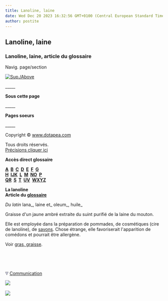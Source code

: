 ```yaml
---
title: Lanoline, laine
date: Wed Dec 20 2023 16:32:56 GMT+0100 (Central European Standard Time)
author: postite
---
```


## Lanoline, laine
### Lanoline, laine, article du glossaire
 Navig. page/section

[![Sup./Above](_derived/up_cmp_themenoir010_up.gif)](l.html)

\_\_\_\_\_

**Sous cette page**

\_\_\_\_\_

**Pages soeurs**

\_\_\_\_\_

Copyright © www.dotapea.com

Tous droits réservés.  
[Précisions cliquer ici](droitscopie.html)

**Accès direct glossaire**

**[A](a.html)  [B](b.html)  [C](c.html)  [D](d.html)  [E](e.html)  [F](f.html)  [G](g.html)  
[H](h.html)  [IJK](ijk.html)  [L](l.html)  [M](m.html)  [NO](no.html)  [P](p.html)  
[QR](qr.html)  [S](s.html)  [T](t.html)  [UV](uv.html)  [WXYZ](wxyz.html)**

**La lanoline  
Article du [glossaire](glossaire.html)**

_Du latin_ lana_, laine et_ oleum_, huile_

Graisse d'un jaune ambré extraite du suint purifié de la laine du mouton.

Elle est employée dans la préparation de pommades, de cosmétiques (cire de lanoline), de [savons](savon.html). Chose étrange, elle favoriserait l'apparition de comédons et pourrait être allergène.

Voir [gras, graisse](gras.html).



 

 ![](images/transparent122x1.gif)

![](images/flechebas.gif) [Communication](http://www.artrealite.com/annonceurs.htm) 

[![](https://cbonvin.fr/sites/regie.artrealite.com/visuels/campagne1.png)](index-2.html#20131014)

![](https://cbonvin.fr/sites/regie.artrealite.com/visuels/campagne2.png)